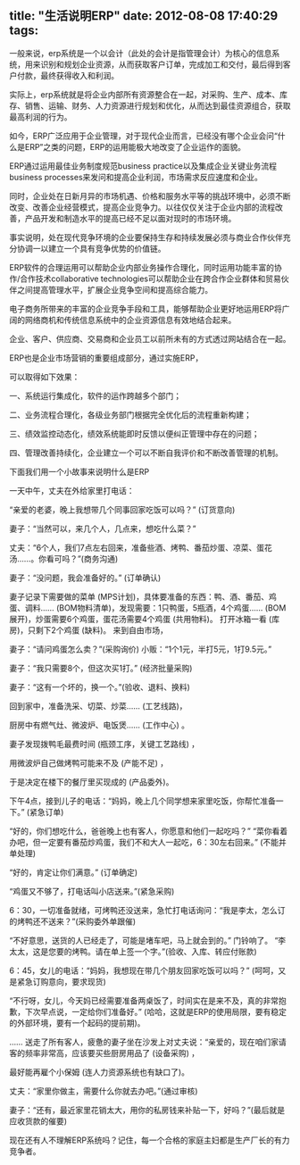 title: "生活说明ERP"
date: 2012-08-08 17:40:29
tags:
---

一般来说，erp系统是一个以会计（此处的会计是指管理会计）为核心的信息系统，用来识别和规划企业资源，从而获取客户订单，完成加工和交付，最后得到客户付款，最终获得收入和利润。

实际上，erp系统就是将企业内部所有资源整合在一起，对采购、生产、成本、库存、销售、运输、财务、人力资源进行规划和优化，从而达到最佳资源组合，获取最高利润的行为。

如今，ERP广泛应用于企业管理，对于现代企业而言，已经没有哪个企业会问“什么是ERP”之类的问题，ERP的运用能极大地改变了企业运作的面貌。

ERP通过运用最佳业务制度规范business practice以及集成企业关键业务流程business processes来发问和提高企业利润，市场需求反应速度和企业。

同时，企业处在日新月异的市场机遇、价格和服务水平等的挑战环境中，必须不断改变、改善企业经营模式，提高企业竞争力。以往仅仅关注于企业内部的流程改善，产品开发和制造水平的提高已经不足以面对现时的市场环境。

事实说明，处在现代竞争环境的企业要保持生存和持续发展必须与商业合作伙伴充分协调一以建立一个具有竞争优势的价值链。

ERP软件的合理运用可以帮助企业内部业务操作合理化，同时运用功能丰富的协作/合作技术collaborative technologies可以帮助企业在跨合作企业群体和贸易伙伴之间提高管理水平，扩展企业竞争空间和提高综合能力。

电子商务所带来的丰富的企业竞争手段和工具，能够帮助企业更好地运用ERP将广阔的网络商机和传统信息系统中的企业资源信息有效地结合起来。

企业、客户、供应商、交易商和企业员工以前所未有的方式透过网站结合在一起。

ERP也是企业市场营销的重要组成部分，通过实施ERP，

可以取得如下效果：

一、系统运行集成化，软件的运作跨越多个部门；

二、业务流程合理化，各级业务部门根据完全优化后的流程重新构建；

三、绩效监控动态化，绩效系统能即时反馈以便纠正管理中存在的问题；

四、管理改善持续化，企业建立一个可以不断自我评价和不断改善管理的机制。

下面我们用一个小故事来说明什么是ERP

一天中午，丈夫在外给家里打电话：

“亲爱的老婆，晚上我想带几个同事回家吃饭可以吗？” (订货意向)

妻子：“当然可以，来几个人，几点来，想吃什么菜？”

丈夫：“6个人，我们7点左右回来，准备些酒、烤鸭、番茄炒蛋、凉菜、蛋花汤……。你看可吗？”(商务沟通)

妻子：“没问题，我会准备好的。” (订单确认)

妻子记录下需要做的菜单 (MPS计划)，具体要准备的东西：鸭、酒、番茄、鸡蛋、调料…… (BOM物料清单)，发现需要：1只鸭蛋，5瓶酒，4个鸡蛋…… (BOM展开)，炒蛋需要6个鸡蛋，蛋花汤需要4个鸡蛋 (共用物料)。 打开冰箱一看 (库房)，只剩下2个鸡蛋 (缺料)。 来到自由市场，

妻子：“请问鸡蛋怎么卖？”(采购询价) 小贩：“1个1元，半打5元，1打9.5元。”

妻子：“我只需要8个，但这次买1打。” (经济批量采购)

妻子：“这有一个坏的，换一个。”(验收、退料、换料)

回到家中，准备洗采、切菜、炒菜…… (工艺线路)，

厨房中有燃气灶、微波炉、电饭煲…… (工作中心) 。

妻子发现拨鸭毛最费时间 (瓶颈工序，关键工艺路线) ，

用微波炉自己做烤鸭可能来不及 (产能不足) ，

于是决定在楼下的餐厅里买现成的 (产品委外)。

下午4点，接到儿子的电话：“妈妈，晚上几个同学想来家里吃饭，你帮忙准备一下。” (紧急订单)

“好的，你们想吃什么，爸爸晚上也有客人，你愿意和他们一起吃吗？” “菜你看着办吧，但一定要有番茄炒鸡蛋，我们不和大人一起吃，6：30左右回来。” (不能并单处理)

“好的，肯定让你们满意。” (订单确定)

“鸡蛋又不够了，打电话叫小店送来。”(紧急采购)

6：30，一切准备就绪，可烤鸭还没送来，急忙打电话询问：“我是李太，怎么订的烤鸭还不送来？”(采购委外单跟催)

“不好意思，送货的人已经走了，可能是堵车吧，马上就会到的。” 门铃响了。 “李太太，这是您要的烤鸭。请在单上签一个字。”(验收、入库、转应付账款)

6：45，女儿的电话：“妈妈，我想现在带几个朋友回家吃饭可以吗？” (呵呵，又是紧急订购意向，要求现货)

“不行呀，女儿，今天妈已经需要准备两桌饭了，时间实在是来不及，真的非常抱歉，下次早点说，一定给你们准备好。” (哈哈，这就是ERP的使用局限，要有稳定的外部环境，要有一个起码的提前期)。

…… 送走了所有客人，疲惫的妻子坐在沙发上对丈夫说：“亲爱的，现在咱们家请客的频率非常高，应该要买些厨房用品了 (设备采购) ，

最好能再雇个小保姆 (连人力资源系统也有缺口了)。

丈夫：“家里你做主，需要什么你就去办吧。”(通过审核)

妻子：“还有，最近家里花销太大，用你的私房钱来补贴一下，好吗？”(最后就是应收货款的催要)

现在还有人不理解ERP系统吗？记住，每一个合格的家庭主妇都是生产厂长的有力竞争者。
